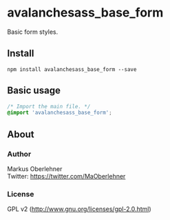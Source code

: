# avalanchesass_base_form
Basic form styles.

## Install
```
npm install avalanchesass_base_form --save
```

## Basic usage
```css
/* Import the main file. */
@import 'avalanchesass_base_form';
```

## About
### Author
Markus Oberlehner  
Twitter: https://twitter.com/MaOberlehner

### License
GPL v2 (http://www.gnu.org/licenses/gpl-2.0.html)
